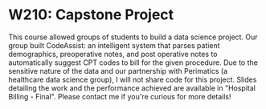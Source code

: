 # W210: Capstone Project
This course allowed groups of students to build a data science project. Our group built CodeAssist: an intelligent system that parses patient demographics, preoperative notes, and post operative notes to automatically suggest CPT codes to bill for the given procedure. Due to the sensitive nature of the data and our partnership with Perimatics (a healthcare data science group), I will not share code for this project. Slides detailing the work and the performance achieved are available in "Hospital Billing - Final". Please contact me if you're curious for more details!

